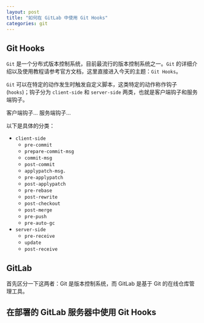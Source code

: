 ```yaml
---
layout: post
title: "如何在 GitLab 中使用 Git Hooks"
categories: git
---
```


## Git Hooks
`Git` 是一个分布式版本控制系统，目前最流行的版本控制系统之一。`Git` 的详细介绍以及使用教程请参考官方文档，这里直接进入今天的主题：`Git Hooks`。

`Git` 可以在特定的动作发生时触发自定义脚本，这类特定的动作称作钩子(`hooks`)；钩子分为 `client-side` 和 `server-side` 两类，也就是客户端钩子和服务端钩子。

客户端钩子...
服务端钩子...

以下是具体的分类：
* `client-side`
	+ `pre-commit`
	+ `prepare-commit-msg`
	+ `commit-msg`
	+ `post-commit `
	+ `applypatch-msg.`
	+ `pre-applypatch`
	+ `post-applypatch`
	+ `pre-rebase`
	+ `post-rewrite`
	+ `post-checkout`
	+ `post-merge`
	+ `pre-push`
	+ `pre-auto-gc`
* `server-side`
	+ `pre-receive`
	+ `update`
	+ `post-receive`

## GitLab
首先区分一下这两者：Git 是版本控制系统，而 GitLab 是基于 Git 的在线仓库管理工具。




## 在部署的 GitLab 服务器中使用 Git Hooks
